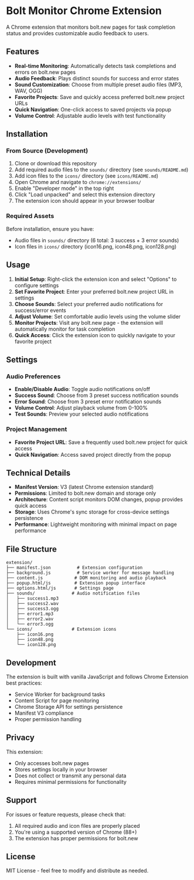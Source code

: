 # Bolt Monitor Chrome Extension

A Chrome extension that monitors bolt.new pages for task completion status and provides customizable audio feedback to users.

## Features

- **Real-time Monitoring**: Automatically detects task completions and errors on bolt.new pages
- **Audio Feedback**: Plays distinct sounds for success and error states
- **Sound Customization**: Choose from multiple preset audio files (MP3, WAV, OGG)
- **Favorite Projects**: Save and quickly access preferred bolt.new project URLs
- **Quick Navigation**: One-click access to saved projects via popup
- **Volume Control**: Adjustable audio levels with test functionality

## Installation

### From Source (Development)
1. Clone or download this repository
2. Add required audio files to the `sounds/` directory (see `sounds/README.md`)
3. Add icon files to the `icons/` directory (see `icons/README.md`)
4. Open Chrome and navigate to `chrome://extensions/`
5. Enable "Developer mode" in the top right
6. Click "Load unpacked" and select this extension directory
7. The extension icon should appear in your browser toolbar

### Required Assets
Before installation, ensure you have:
- Audio files in `sounds/` directory (6 total: 3 success + 3 error sounds)
- Icon files in `icons/` directory (icon16.png, icon48.png, icon128.png)

## Usage

1. **Initial Setup**: Right-click the extension icon and select "Options" to configure settings
2. **Set Favorite Project**: Enter your preferred bolt.new project URL in settings
3. **Choose Sounds**: Select your preferred audio notifications for success/error events
4. **Adjust Volume**: Set comfortable audio levels using the volume slider
5. **Monitor Projects**: Visit any bolt.new page - the extension will automatically monitor for task completion
6. **Quick Access**: Click the extension icon to quickly navigate to your favorite project

## Settings

### Audio Preferences
- **Enable/Disable Audio**: Toggle audio notifications on/off
- **Success Sound**: Choose from 3 preset success notification sounds
- **Error Sound**: Choose from 3 preset error notification sounds  
- **Volume Control**: Adjust playback volume from 0-100%
- **Test Sounds**: Preview your selected audio notifications

### Project Management
- **Favorite Project URL**: Save a frequently used bolt.new project for quick access
- **Quick Navigation**: Access saved project directly from the popup

## Technical Details

- **Manifest Version**: V3 (latest Chrome extension standard)
- **Permissions**: Limited to bolt.new domain and storage only
- **Architecture**: Content script monitors DOM changes, popup provides quick access
- **Storage**: Uses Chrome's sync storage for cross-device settings persistence
- **Performance**: Lightweight monitoring with minimal impact on page performance

## File Structure

```
extension/
├── manifest.json          # Extension configuration
├── background.js          # Service worker for message handling
├── content.js            # DOM monitoring and audio playback
├── popup.html/js         # Extension popup interface
├── options.html/js       # Settings page
├── sounds/              # Audio notification files
│   ├── success1.mp3
│   ├── success2.wav
│   ├── success3.ogg
│   ├── error1.mp3
│   ├── error2.wav
│   └── error3.ogg
└── icons/               # Extension icons
    ├── icon16.png
    ├── icon48.png
    └── icon128.png
```

## Development

The extension is built with vanilla JavaScript and follows Chrome Extension best practices:

- Service Worker for background tasks
- Content Script for page monitoring
- Chrome Storage API for settings persistence
- Manifest V3 compliance
- Proper permission handling

## Privacy

This extension:
- Only accesses bolt.new pages
- Stores settings locally in your browser
- Does not collect or transmit any personal data
- Requires minimal permissions for functionality

## Support

For issues or feature requests, please check that:
1. All required audio and icon files are properly placed
2. You're using a supported version of Chrome (88+)
3. The extension has proper permissions for bolt.new

## License

MIT License - feel free to modify and distribute as needed.